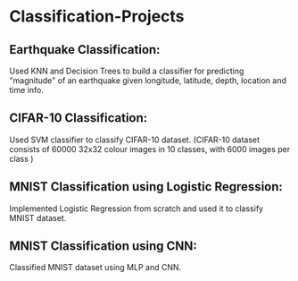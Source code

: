 # Classification-Projects

## Earthquake Classification:

Used KNN and Decision Trees to build a classifier for predicting "magnitude" of an earthquake given longitude, latitude, depth, location and time info.

## CIFAR-10 Classification:

Used SVM classifier to classify CIFAR-10 dataset. (CIFAR-10 dataset consists of 60000 32x32 colour images in 10 classes, with 6000 images per class )

## MNIST Classification using Logistic Regression:

Implemented Logistic Regression from scratch and used it to classify MNIST dataset.

## MNIST Classification using CNN:

Classified MNIST dataset using MLP and CNN.
